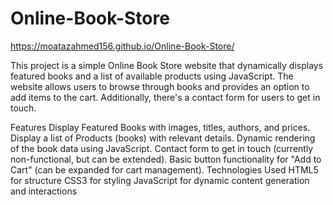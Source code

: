 # Online-Book-Store
https://moatazahmed156.github.io/Online-Book-Store/

This project is a simple Online Book Store website that dynamically displays featured books and a list of available products using JavaScript. The website allows users to browse through books and provides an option to add items to the cart. Additionally, there's a contact form for users to get in touch.

Features
Display Featured Books with images, titles, authors, and prices.
Display a list of Products (books) with relevant details.
Dynamic rendering of the book data using JavaScript.
Contact form to get in touch (currently non-functional, but can be extended).
Basic button functionality for "Add to Cart" (can be expanded for cart management).
Technologies Used
HTML5 for structure
CSS3 for styling
JavaScript for dynamic content generation and interactions
